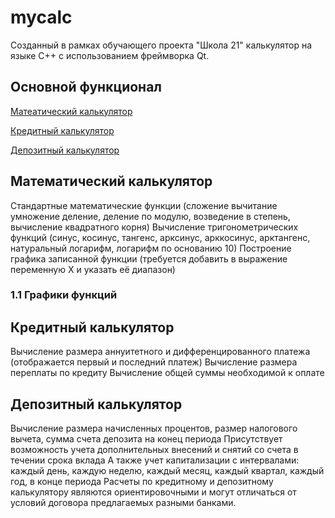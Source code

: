 # mycalc

Созданный в рамках обучающего проекта "Школа 21" калькулятор на языке С++ с использованием фреймворка Qt.

## Основной функционал

[Матеатический калькулятор](#part-1)

[Кредитный калькулятор](#part-2)

[Депозитный калькулятор](#part-3)

## Математический калькулятор <a name ="part-1"></a>
Стандартные математические функции (сложение вычитание умножение деление, деление по модулю, возведение в степень, вычисление квадратного корня)
Вычисление тригонометрических функций (синус, косинус, тангенс, арксинус, арккосинус, арктангенс, натуральный логарифм, логарифм по основанию 10)
Построение графика записанной функции (требуется добавить в выражение переменную Х и указать её диапазон)

### 1.1 Графики функций


## Кредитный калькулятор <a name ="part-2"></a>

Вычисление размера аннуитетного и дифференцированного платежа (отображается первый и последний платеж)
Вычисление размера переплаты по кредиту
Вычисление общей суммы необходимой к оплате

## Депозитный калькулятор <a name ="part-3"></a>

Вычисление размера начисленных процентов, размер налогового вычета, сумма счета депозита на конец периода
Присутствует возможность учета дополнительных внесений и снятий со счета в течении срока вклада
А также учет капитализации с интервалами: каждый день, каждую неделю, каждый месяц, каждый квартал, каждый год, в конце периода
Расчеты по кредитному и депозитному калькулятору являются ориентировочными и могут отличаться от условий договора предлагаемых разными банками.
